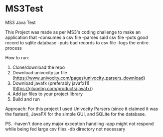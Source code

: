 # MS3Test
MS3 Java Test

This Project was made as per MS3's coding challenge to make an application that 
-consumes a csv file
-parses said csv file
-puts good record to sqlite database
-puts bad records to csv file
-logs the entire process

How to run:
1. Clone/download the repo
2. Download univocity jar file (https://www.univocity.com/pages/univocity_parsers_download)
3. Download javafx (preferably javafx11) (https://gluonhq.com/products/javafx/)
4. Add jar files to your project library
5. Build and run

Approach:
For this project I used Univocity Parsers (since it claimed it was the fastest),
JavaFX for the simple GUI, and SQLite for the database.

PS. 
-haven't done any major exception handling
-app might not respond while being fed large csv files
-db directory not necessary

